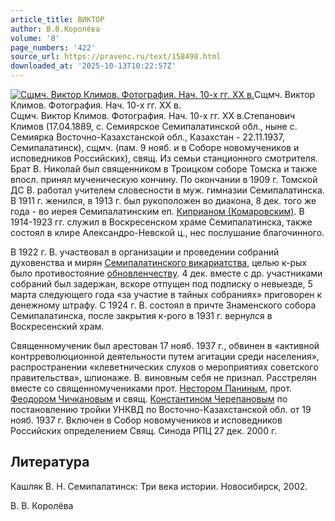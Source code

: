 ```yaml
---
article_title: ВИКТОР
author: В.В.Королёва
volume: '8'
page_numbers: '422'
source_url: https://pravenc.ru/text/158498.html
downloaded_at: '2025-10-13T10:22:57Z'
---
```


[![Сщмч. Виктор Климов. Фотография. Нач. 10-х гг. XX в.](https://pravenc.ru/data/047/464/1234/i200.jpg "Кликните для увеличения картинки")](https://pravenc.ru/data/047/464/1234/i400.jpg)Сщмч. Виктор Климов. Фотография. Нач. 10-х гг. XX в.  
Сщмч. Виктор Климов. Фотография. Нач. 10-х гг. XX в.Степанович Климов (17.04.1889, с. Семиярское Семипалатинской обл., ныне с. Семиярка Восточно-Казахстанской обл., Казахстан - 22.11.1937, Семипалатинск), сщмч. (пам. 9 нояб. и в Соборе новомучеников и исповедников Российских), свящ. Из семьи станционного смотрителя. Брат В. Николай был священником в Троицком соборе Томска и также впосл. принял мученическую кончину. По окончании в 1909 г. Томской ДС В. работал учителем словесности в муж. гимназии Семипалатинска. В 1911 г. женился, в 1913 г. был рукоположен во диакона, 8 дек. того же года - во иерея Семипалатинским еп. [Киприаном (Комаровским)](<https://pravenc.ru/text/Киприаном (Комаровским).html>). В 1914-1923 гг. служил в Воскресенском храме Семипалатинска, также состоял в клире Александро-Невской ц., нес послушание благочинного.

В 1922 г. В. участвовал в организации и проведении собраний духовенства и мирян [Семипалатинского викариатства](<https://pravenc.ru/text/Семипалатинского викариатства.html>), целью к-рых было противостояние [обновленчеству](https://pravenc.ru/text/обновленчество.html). 4 дек. вместе с др. участниками собраний был задержан, вскоре отпущен под подписку о невыезде, 5 марта следующего года «за участие в тайных собраниях» приговорен к денежному штрафу. С 1924 г. В. состоял в причте Знаменского собора Семипалатинска, после закрытия к-рого в 1931 г. вернулся в Воскресенский храм.

Священномученик был арестован 17 нояб. 1937 г., обвинен в «активной контрреволюционной деятельности путем агитации среди населения», распространении «клеветнических слухов о мероприятиях советского правительства», шпионаже. В. виновным себя не признал. Расстрелян вместе со священномучениками прот. [Нестором Паниным](<https://pravenc.ru/text/Нестором Паниным.html>), прот. [Феодором Чичкановым](<https://pravenc.ru/text/Феодором Чичкановым.html>) и свящ. [Константином Черепановым](https://pravenc.ru/text/Константин.html) по постановлению тройки УНКВД по Восточно-Казахстанской обл. от 19 нояб. 1937 г. Включен в Собор новомучеников и исповедников Российских определением Свящ. Синода РПЦ 27 дек. 2000 г.

## Литература

Кашляк В. Н. Семипалатинск: Три века истории. Новосибирск, 2002.

В. В. Королёва
